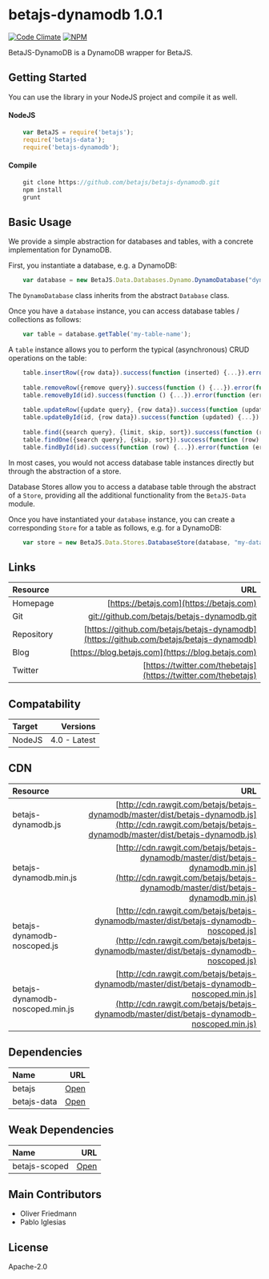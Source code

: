 # betajs-dynamodb 1.0.1
[![Code Climate](https://codeclimate.com/github/betajs/betajs-dynamodb/badges/gpa.svg)](https://codeclimate.com/github/betajs/betajs-dynamodb)
[![NPM](https://img.shields.io/npm/v/betajs-dynamodb.svg?style=flat)](https://www.npmjs.com/package/betajs-dynamodb)


BetaJS-DynamoDB is a DynamoDB wrapper for BetaJS.



## Getting Started


You can use the library in your NodeJS project and compile it as well.

#### NodeJS

```javascript
	var BetaJS = require('betajs');
	require('betajs-data');
	require('betajs-dynamodb');
```


#### Compile

```javascript
	git clone https://github.com/betajs/betajs-dynamodb.git
	npm install
	grunt
```



## Basic Usage


We provide a simple abstraction for databases and tables, with a concrete implementation for DynamoDB.

First, you instantiate a database, e.g. a DynamoDB:

```javascript
	var database = new BetaJS.Data.Databases.Dynamo.DynamoDatabase("dynamodb://localhost/database");
```
 
The `DynamoDatabase` class inherits from the abstract `Database` class.

Once you have a `database` instance, you can access database tables / collections as follows:

```javascript
	var table = database.getTable('my-table-name');
```

A `table` instance allows you to perform the typical (asynchronous) CRUD operations on the table:

```javascript
	table.insertRow({row data}).success(function (inserted) {...}).error(function (error) {...});
	
	table.removeRow({remove query}).success(function () {...}).error(function (error) {...});
	table.removeById(id).success(function () {...}).error(function (error) {...});
	
	table.updateRow({update query}, {row data}).success(function (updated) {...}).error(function (error) {...});
	table.updateById(id, {row data}).success(function (updated) {...}).error(function (error) {...});
	
	table.find({search query}, {limit, skip, sort}).success(function (rowIterator) {...}).error(function (error) {...});
	table.findOne({search query}, {skip, sort}).success(function (row) {...}).error(function (error) {...});
	table.findById(id).success(function (row) {...}).error(function (error) {...});
``` 

In most cases, you would not access database table instances directly but through the abstraction of a store.

Database Stores allow you to access a database table through the abstract of a `Store`, providing all the additional functionality from the `BetaJS-Data` module.

Once you have instantiated your `database` instance, you can create a corresponding `Store` for a table as follows, e.g. for a DynamoDB:

```javascript
	var store = new BetaJS.Data.Stores.DatabaseStore(database, "my-database-table");
```


## Links
| Resource   | URL |
| :--------- | --: |
| Homepage   | [https://betajs.com](https://betajs.com) |
| Git        | [git://github.com/betajs/betajs-dynamodb.git](git://github.com/betajs/betajs-dynamodb.git) |
| Repository | [https://github.com/betajs/betajs-dynamodb](https://github.com/betajs/betajs-dynamodb) |
| Blog       | [https://blog.betajs.com](https://blog.betajs.com) | 
| Twitter    | [https://twitter.com/thebetajs](https://twitter.com/thebetajs) | 
 



## Compatability
| Target | Versions |
| :----- | -------: |
| NodeJS | 4.0 - Latest |


## CDN
| Resource | URL |
| :----- | -------: |
| betajs-dynamodb.js | [http://cdn.rawgit.com/betajs/betajs-dynamodb/master/dist/betajs-dynamodb.js](http://cdn.rawgit.com/betajs/betajs-dynamodb/master/dist/betajs-dynamodb.js) |
| betajs-dynamodb.min.js | [http://cdn.rawgit.com/betajs/betajs-dynamodb/master/dist/betajs-dynamodb.min.js](http://cdn.rawgit.com/betajs/betajs-dynamodb/master/dist/betajs-dynamodb.min.js) |
| betajs-dynamodb-noscoped.js | [http://cdn.rawgit.com/betajs/betajs-dynamodb/master/dist/betajs-dynamodb-noscoped.js](http://cdn.rawgit.com/betajs/betajs-dynamodb/master/dist/betajs-dynamodb-noscoped.js) |
| betajs-dynamodb-noscoped.min.js | [http://cdn.rawgit.com/betajs/betajs-dynamodb/master/dist/betajs-dynamodb-noscoped.min.js](http://cdn.rawgit.com/betajs/betajs-dynamodb/master/dist/betajs-dynamodb-noscoped.min.js) |



## Dependencies
| Name | URL |
| :----- | -------: |
| betajs | [Open](https://github.com/betajs/betajs) |
| betajs-data | [Open](https://github.com/betajs/betajs-data) |


## Weak Dependencies
| Name | URL |
| :----- | -------: |
| betajs-scoped | [Open](https://github.com/betajs/betajs-scoped) |


## Main Contributors

- Oliver Friedmann
- Pablo Iglesias

## License

Apache-2.0







